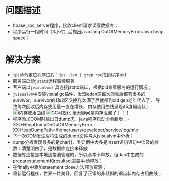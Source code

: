 # 问题描述
* hbase_rpc_server程序，接收client请求读写数据库；
* 程序运行一段时间（3小时）后抛出java.lang.OutOfMemoryError:Java heap space；

# 解决方案
* `jps`命令定位程序进程：`jps -lvm | grep rpc`找到程序pid
* 服务端启动`jstatd`远程监控服务
* 客户端以`jvisualvm`工具连接jstatd端口，根据pid查看服务的运行情况；
* `jvisualvm`中安装visual gc插件，发现eden区每次回收后都有很多的survivor，survivor的1和2区交换几次满了后就都到old gen老年代去了，
导致每次回收后内存使用量一直在增长，内存使用曲线呈现45度锯齿状；
![i内存使用曲线](https://user-images.githubusercontent.com/3156608/62417899-70777900-b68e-11e9-8eb7-37d367b316fb.png)
![GC可视化](https://user-images.githubusercontent.com/3156608/62417901-78cfb400-b68e-11e9-9ec4-3b6b141757ef.png)
毫无疑问是内存泄漏了！！！
* 程序添加OOM时输出日dump志，java程序启动命令新增：-XX:+HeapDumpOnOutOfMemoryError  -XX:HeapDumpPath=/home/users/developer/service/log/mlp
* 下一次OOM发生后将生成的dump文件导入jvisualvm中分析；
* dump分析发现最多的是char[]，类实例中大多是insert语句语句中涉及的参数：清楚明白了，是数据库连接未释放
* 数据库连接是本地连接池管理的，所以基本不释放，但dao中生成的preparestatement和resultset需要手动释放；
* 在finally中添加statement.close方法释放资源；
* 重新运行程序，世界一片美好，回复了正常的非倾斜的锯齿状内存占用曲线；

